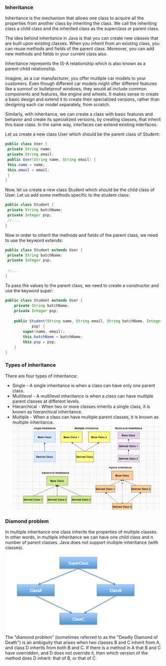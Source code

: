 ### Inheritance
Inheritance is the mechanism that allows one class to acquire all the properties from another class by
inheriting the class. We call the inheriting class a child class and the inherited class as the superclass or
parent class.


The idea behind inheritance in Java is that you can create new classes that are built upon existing classes.
When you inherit from an existing class, you can reuse methods and fields of the parent class. Moreover,
you can add new methods and fields in your current class also.

Inheritance represents the IS-A relationship which is also known as a parent-child relationship.

Imagine, as a car manufacturer, you offer multiple car models to your customers. Even though different car
models might offer different features like a sunroof or bulletproof windows, they would all include common
components and features, like engine and wheels.
It makes sense to create a basic design and extend it to create their specialized versions, rather than
designing each car model separately, from scratch.

Similarly, with inheritance, we can create a class with basic features and behavior and create its specialized
versions, by creating classes, that inherit this base class. In the same way, interfaces can extend existing interfaces.

Let us create a new class User which should be the parent class of Student:
```java
public class User {
 private String name;
 private String email;
 public User(String name, String email) {
 this.name = name;
 this.email = email;
 }
}

```

Now, let us create a new class Student which should be the child class of User. Let us add some methods
specific to the student class:
```java
public class Student {
 private String batchName;
 private Integer psp;
 //....
}
```
Now in order to inherit the methods and fields of the parent class, we need to use the keyword extends:

```java
public class Student extends User {
 private String batchName;
 private Integer psp;

 //...
}
```
To pass the values to the parent class, we need to create a constructor and use the keyword super:
```java
public class Student extends User {
    private String batchName;
    private Integer psp;

    public Student(String name, String email, String batchName, Integer
            psp) {
        super(name, email);
        this.batchName = batchName;
        this.psp = psp;
    }
}
```
### Types of inheritance
There are four types of inheritance:
- Single - A single inheritance is when a class can have only one parent class.
- Multilevel - A multilevel inheritance is when a class can have multiple parent classes at different
levels.
- Hierarchical - When two or more classes inherits a single class, it is known as hierarchical
inheritance.
- Multiple - When a class can have multiple parent classes, it is known as multiple inheritance.
![img.png](img.png)

### Diamond problem
In multiple inheritance one class inherits the properties of multiple classes. In other words, in multiple
inheritance we can have one child class and n number of parent classes. Java does not support multiple
inheritance (with classes).
![img_1.png](img_1.png)
The "diamond problem" (sometimes referred to as the "Deadly Diamond of Death") is an ambiguity that
arises when two classes B and C inherit from A, and class D inherits from both B and C. If there is a method
in A that B and C have overridden, and D does not override it, then which version of the method does D
inherit: that of B, or that of C.
